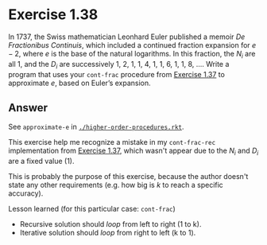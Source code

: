 # Exercise 1.38

In 1737, the Swiss mathematician Leonhard Euler published a memoir _De
Fractionibus Continuis_, which included a continued fraction expansion for
$e−2$, where $e$ is the base of the natural logarithms. In this fraction, the
$N_i$ are all 1, and the $D_i$ are successively 1, 2, 1, 1, 4, 1, 1, 6, 1, 1, 8,
…. Write a program that uses your `cont-frac` procedure from
[Exercise 1.37](./1.37.md) to approximate $e$, based on Euler’s expansion.

## Answer

See `approximate-e` in
[`./higher-order-procedures.rkt`](./higher-order-procedures.rkt).

This exercise help me recognize a mistake in my `cont-frac-rec` implementation
from [Exercise 1.37](./1.37.md), which wasn't appear due to the $N_i$ and $D_i$
are a fixed value (1).

This is probably the purpose of this exercise, because the author doesn't state
any other requirements (e.g. how big is $k$ to reach a specific accuracy).

Lesson learned (for this particular case: `cont-frac`)

- Recursive solution should _loop_ from left to right (1 to k).
- Iterative solution should _loop_ from right to left (k to 1).
